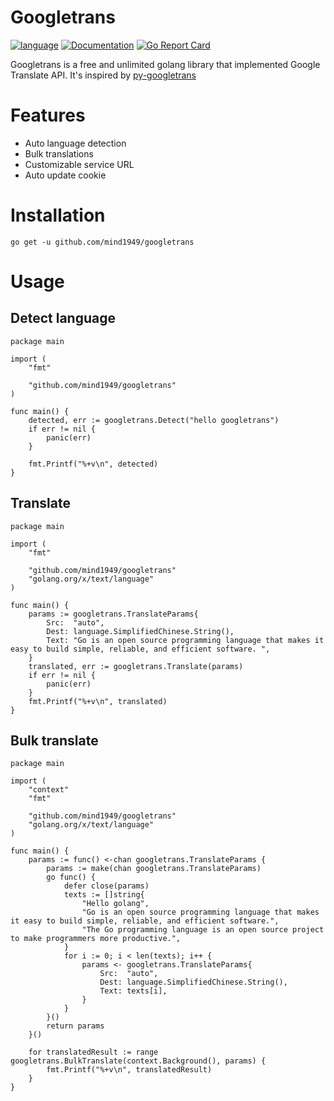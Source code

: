 # Googletrans

[![language](https://img.shields.io/badge/language-Golang-blue)](https://golang.org/)
[![Documentation](https://godoc.org/github.com/mind1949/googletrans?status.svg)](https://godoc.org/github.com/mind1949/googletrans)
[![Go Report Card](https://goreportcard.com/badge/github.com/mind1949/googletrans)](https://goreportcard.com/report/github.com/mind1949/googletrans)

Googletrans is a free and unlimited golang library that implemented Google Translate API.
It's inspired by [py-googletrans](https://github.com/ssut/py-googletrans)

# Features
* Auto language detection
* Bulk translations
* Customizable service URL
* Auto update cookie
 
# Installation

```
go get -u github.com/mind1949/googletrans
```

# Usage

## Detect language
```golang
package main

import (
	"fmt"

	"github.com/mind1949/googletrans"
)

func main() {
	detected, err := googletrans.Detect("hello googletrans")
	if err != nil {
		panic(err)
	}

	fmt.Printf("%+v\n", detected)
}

```

## Translate
```golang
package main

import (
	"fmt"

	"github.com/mind1949/googletrans"
	"golang.org/x/text/language"
)

func main() {
	params := googletrans.TranslateParams{
		Src:  "auto",
		Dest: language.SimplifiedChinese.String(),
		Text: "Go is an open source programming language that makes it easy to build simple, reliable, and efficient software. ",
	}
	translated, err := googletrans.Translate(params)
	if err != nil {
		panic(err)
	}
	fmt.Printf("%+v\n", translated)
}
```

## Bulk translate
```golang
package main

import (
	"context"
	"fmt"

	"github.com/mind1949/googletrans"
	"golang.org/x/text/language"
)

func main() {
	params := func() <-chan googletrans.TranslateParams {
		params := make(chan googletrans.TranslateParams)
		go func() {
			defer close(params)
			texts := []string{
				"Hello golang",
				"Go is an open source programming language that makes it easy to build simple, reliable, and efficient software.",
				"The Go programming language is an open source project to make programmers more productive.",
			}
			for i := 0; i < len(texts); i++ {
				params <- googletrans.TranslateParams{
					Src:  "auto",
					Dest: language.SimplifiedChinese.String(),
					Text: texts[i],
				}
			}
		}()
		return params
	}()

	for translatedResult := range googletrans.BulkTranslate(context.Background(), params) {
		fmt.Printf("%+v\n", translatedResult)
	}
}
```
